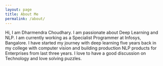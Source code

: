```yaml
---
layout: page
title: About Me
permalink: /about/
---
```


Hi, I am Dharmendra Choudhary. I am passionate about Deep Learning and NLP. I am currently working as a Specialist Programmer at Infosys, Bangalore. I have started my journey with deep learning five years back in my college with computer vision and building production NLP products for Enterprises from last three years. I love to have a good discussion on Technology and love solving puzzles.
